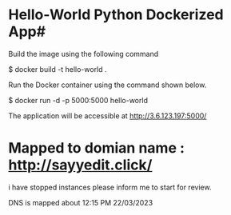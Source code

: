 # Hello-World Python Dockerized App#

Build the image using the following command

$ docker build -t hello-world .

Run the Docker container using the command shown below.

$ docker run -d -p 5000:5000 hello-world

The application will be accessible at http://3.6.123.197:5000/


# Mapped to domian name : http://sayyedit.click/

i have stopped instances please inform me to start for review.

DNS is mapped about 12:15 PM 22/03/2023
